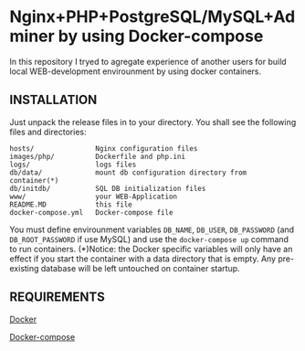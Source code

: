 Nginx+PHP+PostgreSQL/MySQL+Adminer by using Docker-compose
=============================
In this repository I tryed to agregate experience of another users for build local WEB-development envirounment by using docker containers.

INSTALLATION
------------
Just unpack the release files in to your directory. You shall see the following files and directories:

    hosts/               Nginx configuration files
    images/php/          Dockerfile and php.ini
    logs/                logs files
    db/data/             mount db configuration directory from container(*)
    db/initdb/           SQL DB initialization files
    www/                 your WEB-Application
    README.MD            this file
    docker-compose.yml   Docker-compose file

You must define envirounment variables `DB_NAME`, `DB_USER`, `DB_PASSWORD` (and `DB_ROOT_PASSWORD` if use MySQL) and use the `docker-compose up` command to run containers.
    (*)Notice: the Docker specific variables will only have an effect if you start the container with a data directory that is empty. Any pre-existing database will be left untouched on container startup.

REQUIREMENTS
------------
[Docker](https://docs.docker.com/engine/install/) 

[Docker-compose](https://docs.docker.com/compose/install/)
